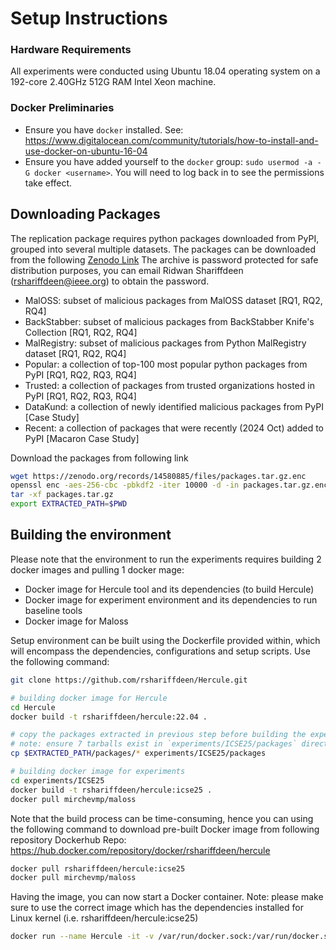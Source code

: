 # Setup Instructions
### Hardware Requirements
All experiments were conducted using Ubuntu 18.04 operating system on a 192-core 2.40GHz 512G RAM Intel Xeon
machine.


### Docker Preliminaries
* Ensure you have `docker` installed.
  See: https://www.digitalocean.com/community/tutorials/how-to-install-and-use-docker-on-ubuntu-16-04
* Ensure you have added yourself to the `docker` group: `sudo usermod -a -G
  docker <username>`. You will need to log back in to see the permissions take effect.

## Downloading Packages
The replication package requires python packages downloaded from PyPI, grouped into several
multiple datasets. The packages can be downloaded from the following [Zenodo Link](https://zenodo.org/records/14580885)
The archive is password protected for safe distribution purposes, you can email Ridwan Shariffdeen (rshariffdeen@ieee.org) to obtain the password.

* MalOSS: subset of malicious packages from MalOSS dataset [RQ1, RQ2, RQ4]
* BackStabber: subset of malicious packages from BackStabber Knife's Collection [RQ1, RQ2, RQ4]
* MalRegistry: subset of malicious packages from Python MalRegistry dataset [RQ1, RQ2, RQ4]
* Popular: a collection of top-100 most popular python packages from PyPI [RQ1, RQ2, RQ3, RQ4]
* Trusted: a collection of packages from trusted organizations hosted in PyPI [RQ1, RQ2, RQ3, RQ4]
* DataKund: a collection of newly identified malicious packages from PyPI [Case Study]
* Recent: a collection of packages that were recently (2024 Oct) added to PyPI [Macaron Case Study]

Download the packages from following link
```bash
wget https://zenodo.org/records/14580885/files/packages.tar.gz.enc
openssl enc -aes-256-cbc -pbkdf2 -iter 10000 -d -in packages.tar.gz.enc -out packages.tar.gz
tar -xf packages.tar.gz
export EXTRACTED_PATH=$PWD
```


## Building the environment
Please note that the environment to run the experiments requires building 2 docker images and pulling 1 docker mage:
* Docker image for Hercule tool and its dependencies (to build Hercule)
* Docker image for experiment environment and its dependencies to run baseline tools
* Docker image for Maloss

Setup environment can be built using the Dockerfile provided within, which will encompass the dependencies, configurations
and setup scripts. Use the following command:

```bash
git clone https://github.com/rshariffdeen/Hercule.git

# building docker image for Hercule
cd Hercule
docker build -t rshariffdeen/hercule:22.04 .

# copy the packages extracted in previous step before building the experiment image
# note: ensure 7 tarballs exist in `experiments/ICSE25/packages` directory
cp $EXTRACTED_PATH/packages/* experiments/ICSE25/packages

# building docker image for experiments
cd experiments/ICSE25
docker build -t rshariffdeen/hercule:icse25 .
docker pull mirchevmp/maloss
```

Note that the build process can be time-consuming, hence you can using the following command to download pre-built Docker image from following repository Dockerhub Repo: https://hub.docker.com/repository/docker/rshariffdeen/hercule
```bash
docker pull rshariffdeen/hercule:icse25
docker pull mirchevmp/maloss
```

Having the image, you can now start a Docker container. 
Note: please make sure to use the correct image which has the dependencies installed for Linux kernel (i.e. rshariffdeen/hercule:icse25)

[comment]: <> (We recommend linking the container to folders in the filesystem,)
[comment]: <> (so that it is possible to check the logs and generated outputs also outside of the Docker container. )

```bash
docker run --name Hercule -it -v /var/run/docker.sock:/var/run/docker.sock rshariffdeen/hercule:icse25 bash
```

